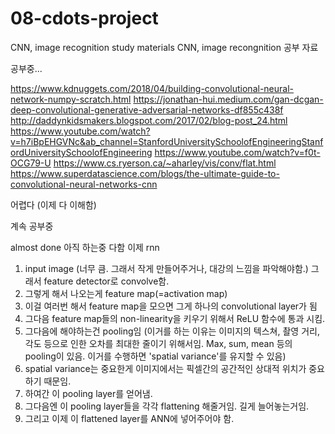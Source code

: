 # 08-cdots-project

CNN, image recognition study materials
CNN, image recongnition 공부 자료


공부중...

https://www.kdnuggets.com/2018/04/building-convolutional-neural-network-numpy-scratch.html
https://jonathan-hui.medium.com/gan-dcgan-deep-convolutional-generative-adversarial-networks-df855c438f
http://daddynkidsmakers.blogspot.com/2017/02/blog-post_24.html
https://www.youtube.com/watch?v=h7iBpEHGVNc&ab_channel=StanfordUniversitySchoolofEngineeringStanfordUniversitySchoolofEngineering
https://www.youtube.com/watch?v=f0t-OCG79-U
https://www.cs.ryerson.ca/~aharley/vis/conv/flat.html
https://www.superdatascience.com/blogs/the-ultimate-guide-to-convolutional-neural-networks-cnn

어렵다 (이제 다 이해함)

계속 공부중

almost done
아직
하는중
다함
이제 rnn

1. input image (너무 큼. 그래서 작게 만들어주거나, 대강의 느낌을 파악해야함.) 그래서 feature detector로 convolve함.
2. 그렇게 해서 나오는게 feature map(=activation map)
3. 이걸 여러번 해서 feature map을 모으면 그게 하나의 convolutional layer가 됨
4. 그다음 feature map들의 non-linearity을 키우기 위해서 ReLU 함수에 통과 시킴.
5. 그다음에 해야하는건 pooling임 (이거를 하는 이유는 이미지의 텍스쳐, 촬영 거리, 각도 등으로 인한 오차를 최대한 줄이기 위해서임. Max, sum, mean 등의 pooling이 있음. 이거를 수행하면 'spatial variance'를 유지할 수 있음)
6. spatial variance는 중요한게 이미지에서는 픽셀간의 공간적인 상대적 위치가 중요하기 때문임.
7. 하여간 이 pooling layer를 얻어냄.
8. 그다음엔 이 pooling layer들을 각각 flattening 해줄거임. 길게 늘어놓는거임.
9. 그리고 이제 이 flattened layer를 ANN에 넣어주어야 함.
